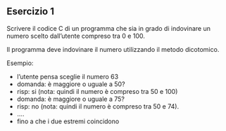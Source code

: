 ## Esercizio 1

Scrivere il codice C di un programma che sia in grado di indovinare un numero
scelto dall’utente compreso tra 0 e 100.

Il programma deve indovinare il numero utilizzando il metodo dicotomico.

Esempio:

* l’utente pensa sceglie il numero 63
* domanda: è maggiore o uguale a 50?
* risp: si (nota: quindi il numero è compreso tra 50 e 100)
* domanda: è maggiore o uguale a 75?
* risp: no (nota: quindi il numero è compreso tra 50 e 74).
* ….
* fino a che i due estremi coincidono